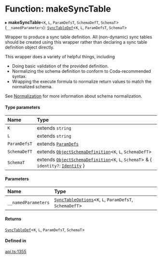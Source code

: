 # Function: makeSyncTable

▸ **makeSyncTable**<`K`, `L`, `ParamDefsT`, `SchemaDefT`, `SchemaT`\>(`__namedParameters`): [`SyncTableDef`](../interfaces/SyncTableDef.md)<`K`, `L`, `ParamDefsT`, `SchemaT`\>

Wrapper to produce a sync table definition. All (non-dynamic) sync tables should be created
using this wrapper rather than declaring a sync table definition object directly.

This wrapper does a variety of helpful things, including
* Doing basic validation of the provided definition.
* Normalizing the schema definition to conform to Coda-recommended syntax.
* Wrapping the execute formula to normalize return values to match the normalized schema.

See [Normalization](/index.html#normalization) for more information about schema normalization.

#### Type parameters

| Name | Type |
| :------ | :------ |
| `K` | extends `string` |
| `L` | extends `string` |
| `ParamDefsT` | extends [`ParamDefs`](../types/ParamDefs.md) |
| `SchemaDefT` | extends [`ObjectSchemaDefinition`](../interfaces/ObjectSchemaDefinition.md)<`K`, `L`, `SchemaDefT`\> |
| `SchemaT` | extends [`ObjectSchemaDefinition`](../interfaces/ObjectSchemaDefinition.md)<`K`, `L`, `SchemaT`\> & { `identity?`: [`Identity`](../interfaces/Identity.md)  } |

#### Parameters

| Name | Type |
| :------ | :------ |
| `__namedParameters` | [`SyncTableOptions`](../interfaces/SyncTableOptions.md)<`K`, `L`, `ParamDefsT`, `SchemaDefT`\> |

#### Returns

[`SyncTableDef`](../interfaces/SyncTableDef.md)<`K`, `L`, `ParamDefsT`, `SchemaT`\>

#### Defined in

[api.ts:1355](https://github.com/coda/packs-sdk/blob/main/api.ts#L1355)
